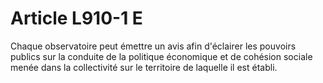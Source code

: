 # Article L910-1 E

Chaque observatoire peut émettre un avis afin d'éclairer les pouvoirs publics sur la conduite de la politique économique et de cohésion sociale menée dans la collectivité sur le territoire de laquelle il est établi.
